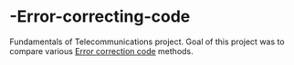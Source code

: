 # -Error-correcting-code
Fundamentals of Telecommunications project. Goal of this project was to compare various [Error correction code](https://en.wikipedia.org/wiki/Burst_error-correcting_code) methods.
